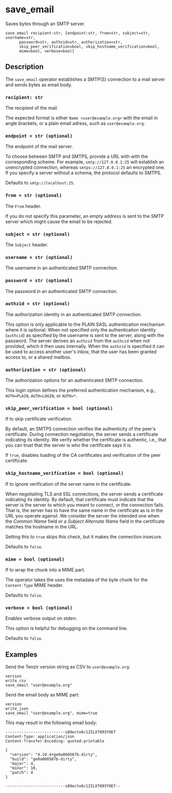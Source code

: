 # save_email

Saves bytes through an SMTP server.

```tql
save_email recipient:str, [endpoint:str, from=str, subject=str, username=str,
      password=str, authzid=str, authorization=str,
      skip_peer_verification=bool, skip_hostname_verification=bool,
      mime=bool, verbose=bool]
```

## Description

The `save_email` operator establishes a SMTP(S) connection to a mail server and sends
bytes as email body.

### `recipient: str`

The recipient of the mail.

The expected format is either `Name <user@example.org>` with the email in angle
brackets, or a plain email adress, such as `user@example.org`.

### `endpoint = str (optional)`

The endpoint of the mail server.

To choose between SMTP and SMTPS, provide a URL with with the corresponding
scheme. For example, `smtp://127.0.0.1:25` will establish an unencrypted
connection, whereas `smtps://127.0.0.1:25` an encrypted one. If you specify a
server without a schema, the protocol defaults to SMTPS.

Defaults to `smtp://localhost:25`.

### `from = str (optional)`

The `From` header.

If you do not specify this parameter, an empty address is sent to the SMTP
server which might cause the email to be rejected.

### `subject = str (optional)`

The `Subject` header.

### `username = str (optional)`

The username in an authenticated SMTP connection.

### `password = str (optional)`

The password in an authenticated SMTP connection.

### `authzid = str (optional)`

The authorization identity in an authenticated SMTP connection.

This option is only applicable to the PLAIN SASL authentication mechanism where
it is optional. When not specified only the authentication identity (`authcid`)
as specified by the username is sent to the server, along with the password. The
server derives an `authzid` from the `authcid` when not provided, which it then
uses internally. When the `authzid` is specified it can be used to access
another user's inbox, that the user has been granted access to, or a shared
mailbox.

### `authorization = str (optional)`

The authorization options for an authenticated SMTP connection.

This login option defines the preferred authentication mechanism, e.g.,
`AUTH=PLAIN`, `AUTH=LOGIN`, or `AUTH=*`.

### `skip_peer_verification = bool (optional)`

If to skip certificate verification.

By default, an SMTPS connection verifies the authenticity of the peer's
certificate. During connection negotiation, the server sends a certificate
indicating its identity. We verify whether the certificate is authentic,
i.e., that you can trust that the server is who the certificate says it is.

If `true`, disables loading of the CA certificates and verification of
the peer certificate.

### `skip_hostname_verification = bool (optional)`

If to ignore verification of the server name in the certificate.

When negotiating TLS and SSL connections, the server sends a certificate
indicating its identity. By default, that certificate must indicate that the
server is the server to which you meant to connect, or the connection fails.
That is, the server has to have the same name in the certificate as is in the
URL you operate against. We consider the server the intended one when the
*Common Name* field or a *Subject Alternate Name* field in the certificate
matches the hostname in the URL.

Setting this to `true` skips this check, but it makes the connection insecure.

Defaults to `false`.

### `mime = bool (optional)`

If to wrap the chunk into a MIME part.

The operator takes the uses the metadata of the byte chunk for the
`Content-Type` MIME header.

Defaults to `false`.

### `verbose = bool (optional)`

Enables verbose output on stderr.

This option is helpful for debugging on the command line.

Defaults to `false`.

## Examples

Send the Tenzir version string as CSV to `user@example.org`:

```tql
version
write_csv
save_email "user@example.org"
```

Send the email body as MIME part:

```tql
version
write_json
save_email "user@example.org", mime=true
```

This may result in the following email body:

```
--------------------------s89ecto6c12ILX7893YOEf
Content-Type: application/json
Content-Transfer-Encoding: quoted-printable

{
  "version": "4.10.4+ge0a060567b-dirty",
  "build": "ge0a060567b-dirty",
  "major": 4,
  "minor": 10,
  "patch": 4
}

--------------------------s89ecto6c12ILX7893YOEf--
```
